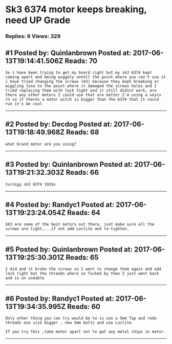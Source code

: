 # Sk3 6374 motor keeps breaking, need UP Grade

### Replies: 6 Views: 329

## \#1 Posted by: Quinlanbrown Posted at: 2017-06-13T19:14:41.506Z Reads: 70

```
So i have been trying to get my board right but my sk3 6374 kept coming apart and being wiggely untell the point where you can't use it i have tried changing the screws (m3) because they kept breaking or wiggling lose to the point where it damaged the screws holes and I tried replacing them with lock tight and it still didint work, are there any other motors I could use that are better I'm using a vescx rn so if theres a motor witch is bigger than the 6374 that it could run it's be cool
```

---
## \#2 Posted by: Decdog Posted at: 2017-06-13T19:18:49.968Z Reads: 68

```
what brand motor are you using?
```

---
## \#3 Posted by: Quinlanbrown Posted at: 2017-06-13T19:21:32.303Z Reads: 66

```
turnigy sk3 6374 192kv
```

---
## \#4 Posted by: Randyc1 Posted at: 2017-06-13T19:23:24.054Z Reads: 64

```
SK3 are some of the best motors out there, just make sure all the screws are tight,...if not add Loctite and re-tighten.
```

---
## \#5 Posted by: Quinlanbrown Posted at: 2017-06-13T19:25:30.301Z Reads: 65

```
I did and it broke the screws so I went to change them again and add lock tight but the threads where so fucked by then I just went back and is un useable
```

---
## \#6 Posted by: Randyc1 Posted at: 2017-06-13T19:34:35.995Z Reads: 60

```
Only other thing you can try would be to is use a 5mm Tap and redo threads one size bigger , new 5mm bolts and use Loctite.

If you try this ,take motor apart not to get any metal chips in motor.
```

---
